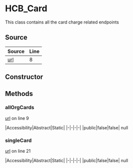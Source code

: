 # HCB_Card

This class contains all the card charge related endpoints
## Source
|Source|Line|
|-|-|
|[url](https://github.com/devramsean0/hcb.js/blob/405548a/src/api_endpoints/card.ts#L8)|8|
## Constructor
## Methods
### allOrgCards
[url](https://github.com/devramsean0/hcb.js/blob/405548a/src/api_endpoints/card.ts#L9) on line 9  

|Accessibility|Abstract|Static|
|-|-|-|-|
|public|false|false|
null

### singleCard
[url](https://github.com/devramsean0/hcb.js/blob/405548a/src/api_endpoints/card.ts#L21) on line 21  

|Accessibility|Abstract|Static|
|-|-|-|-|
|public|false|false|
null

